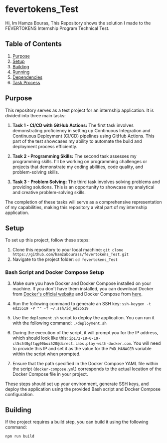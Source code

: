 # fevertokens_Test
Hi, Im Hamza Bouras, This Repository shows the solution I made to the FEVERTOKENS Internship Program Technical Test.

## Table of Contents

1. [Purpose](#purpose)
2. [Setup](#setup)
3. [Building](#building)
4. [Running](#running)
5. [Dependencies](#dependencies)
6. [Task Process](#task-process)

## Purpose

This repository serves as a test project for an internship application. It is divided into three main tasks:

1. **Task 1 - CI/CD with GitHub Actions:** The first task involves demonstrating proficiency in setting up Continuous Integration and Continuous Deployment (CI/CD) pipelines using GitHub Actions. This part of the test showcases my ability to automate the build and deployment process efficiently.

2. **Task 2 - Programming Skills:** The second task assesses my programming skills. I'll be working on programming challenges or projects that demonstrate my coding abilities, code quality, and problem-solving skills.

3. **Task 3 - Problem Solving:** The third task involves solving problems and providing solutions. This is an opportunity to showcase my analytical and creative problem-solving skills.

The completion of these tasks will serve as a comprehensive representation of my capabilities, making this repository a vital part of my internship application.


## Setup

To set up this project, follow these steps:

1. Clone this repository to your local machine: `git clone https://github.com/hamzabourass/fevertokens_Test.git`
2. Navigate to the project folder: `cd fevertokens_Test`

### Bash Script and Docker Compose Setup

3. Make sure you have Docker and Docker Compose installed on your machine. If you don't have them installed, you can download Docker from [Docker's official website](https://www.docker.com/get-started) and Docker Compose from [here](https://docs.docker.com/compose/install/).

4. Run the following command to generate an SSH key: `ssh-keygen -t ed25519 -P "" -f ~/.ssh/id_ed25519`

5. Use the `deployment.sh` script to deploy the application. You can run it with the following command: `./deployment.sh`

6. During the execution of the script, it will prompt you for the IP address, which should look like this: `ip172-18-0-19-cl5s540gftqg00boi520@direct.labs.play-with-docker.com`. You will need to provide this IP and set it as the value for the `PWD_MANAGER` variable within the script when prompted.

7. Ensure that the path specified in the Docker Compose YAML file within the script (`docker-compose.yml`) corresponds to the actual location of the Docker Compose file in your project.

These steps should set up your environment, generate SSH keys, and deploy the application using the provided Bash script and Docker Compose configuration.


## Building

If the project requires a build step, you can build it using the following command:

```bash
npm run build

